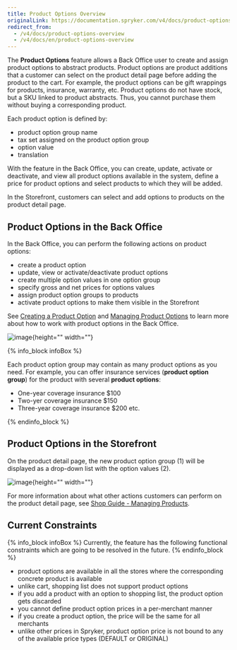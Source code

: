 ```yaml
---
title: Product Options Overview
originalLink: https://documentation.spryker.com/v4/docs/product-options-overview
redirect_from:
  - /v4/docs/product-options-overview
  - /v4/docs/en/product-options-overview
---
```


The **Product Options** feature allows a Back Office user to create and assign product options to abstract products. Product options are product additions that a customer can select on the product detail page before adding the product to the cart. For example, the product options can be gift wrappings for products, insurance, warranty, etc. Product options do not have stock, but a SKU linked to product abstracts. Thus, you cannot purchase them without buying a corresponding product.

Each product option is defined by:

* product option group name
* tax set assigned on the product option group
* option value
* translation

With the feature in the Back Office, you can create, update, activate or deactivate, and view all product options available in the system, define a price for product options and select products to which they will be added.

In the Storefront, customers can select and add options to products on the product detail page.

## Product Options in the Back Office
In the Back Office, you can perform the following actions on product options:

* create a product option
* update, view or activate/deactivate product options
* create multiple option values in one option group
* specify gross and net prices for options values
* assign product option groups to products
* activate product options to make them visible in the Storefront

See [Creating a Product Option](https://documentation.spryker.com/v4/docs/creating-a-product-option#creating-a-product-option) and [Managing Product Options](https://documentation.spryker.com/v4/docs/managing-product-options#managing-product-options) to learn more about how to work with product options in the Back Office.

![image](https://spryker.s3.eu-central-1.amazonaws.com/docs/Features/Product+Management/Product+Options/Product+Options+Overview/product-option-back-office.png){height="" width=""}

{% info_block infoBox %}

Each product option group may contain as many product options as you need. For example, you can offer insurance services (**product option group**) for the product with several **product options**: 
* One-year coverage insurance $100
* Two-yer coverage insurance $150
* Three-year coverage insurance $200 etc.

{% endinfo_block %}

## Product Options in the Storefront
On the product detail page, the new product option group (1) will be displayed as a drop-down list with the option values (2). 

![image](https://spryker.s3.eu-central-1.amazonaws.com/docs/Features/Product+Management/Product+Options/Product+Options+Overview/product-option-yves.png){height="" width=""}

For more information about what other actions customers can perform on the product detail page, see [Shop Guide - Managing Products](/docs/scos/user/user-guides/202001.0/shop-user-guide/shop-guide-managing-products.html). 

## Current Constraints
{% info_block infoBox %}
Currently, the feature has the following functional constraints which are going to be resolved in the future.
{% endinfo_block %}

* product options are available in all the stores where the corresponding concrete product is available
* unlike cart, shopping list does not support product options
* if you add a product with an option to shopping list, the product option gets discarded
* you cannot define product option prices in a per-merchant manner
* if you create a product option, the price will be the same for all merchants
* unlike other prices in Spryker, product option price is not bound to any of the available price types (DEFAULT or ORIGINAL)
